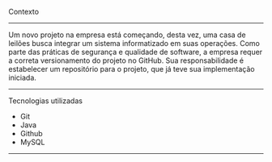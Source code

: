 Contexto 
***********

Um novo projeto na empresa está começando, desta vez, uma casa de leilões busca integrar um sistema informatizado em suas operações. Como parte das práticas de segurança e qualidade de software, a empresa requer a correta versionamento do projeto no GitHub. Sua responsabilidade é estabelecer um repositório para o projeto, que já teve sua implementação iniciada.



**************************************************************************************************************************

Tecnologias utilizadas
* Git
* Java
* Github
* MySQL
*******
